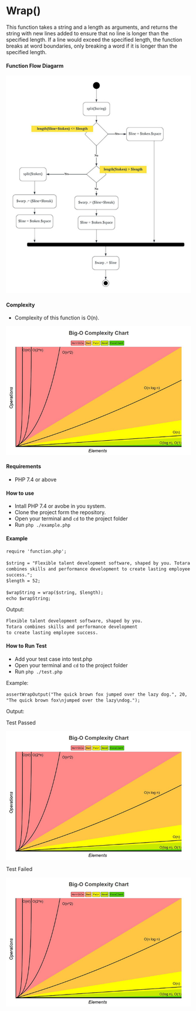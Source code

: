 # Wrap() 

This function takes a string and a length as arguments, and returns the string with new lines added to ensure
that no line is longer than the specified length. If a line would exceed the specified length, the function breaks at word
boundaries, only breaking a word if it is longer than the specified length.

#### Function Flow Diagarm
![flow-diagarm](https://github.com/RavinduThaveesha/wrap-words/blob/main/flow-diagram.jpg)

#### Complexity
- Complexity of this function is O(n).

![big-o](https://github.com/RavinduThaveesha/wrap-words/blob/main/big-o.jpg)

#### Requirements
- PHP 7.4 or above

#### How to use
- Intall PHP 7.4 or avobe in you system.
- Clone the project form the repository.
- Open your terminal and `cd` to the project folder
- Run `php ./example.php`

#### Example
```
require 'function.php';

$string = "Flexible talent development software, shaped by you. Totara combines skills and performance development to create lasting employee success.";
$length = 52;

$wrapString = wrap($string, $length);
echo $wrapString;
```

Output:
```
Flexible talent development software, shaped by you.
Totara combines skills and performance development
to create lasting employee success.
```

#### How to Run Test
- Add your test case into test.php 
- Open your terminal and `cd` to the project folder
- Run `php ./test.php`

Example:
```
assertWrapOutput("The quick brown fox jumped over the lazy dog.", 20, "The quick brown fox\njumped over the lazy\ndog.");
```

Output:

Test Passed

![test-passed](https://github.com/RavinduThaveesha/wrap-words/blob/main/big-o.jpg)

Test Failed

![test-failed](https://github.com/RavinduThaveesha/wrap-words/blob/main/big-o.jpg)



